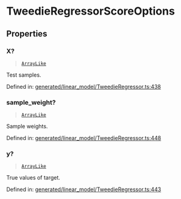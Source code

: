 # TweedieRegressorScoreOptions

## Properties

### X?

> [`ArrayLike`](../types/ArrayLike.md)

Test samples.

Defined in:  [generated/linear\_model/TweedieRegressor.ts:438](https://github.com/transitive-bullshit/scikit-learn-ts/blob/122b3c0/packages/sklearn/src/generated/linear_model/TweedieRegressor.ts#L438)

### sample\_weight?

> [`ArrayLike`](../types/ArrayLike.md)

Sample weights.

Defined in:  [generated/linear\_model/TweedieRegressor.ts:448](https://github.com/transitive-bullshit/scikit-learn-ts/blob/122b3c0/packages/sklearn/src/generated/linear_model/TweedieRegressor.ts#L448)

### y?

> [`ArrayLike`](../types/ArrayLike.md)

True values of target.

Defined in:  [generated/linear\_model/TweedieRegressor.ts:443](https://github.com/transitive-bullshit/scikit-learn-ts/blob/122b3c0/packages/sklearn/src/generated/linear_model/TweedieRegressor.ts#L443)

